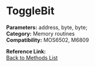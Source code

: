 # ToggleBit

**Parameters:** address, byte, byte;  
**Category:** Memory routines  
**Compatibility:** MOS6502, M6809  

**Reference Link:**  
[Back to Methods List](../../SUMMARY.md)
